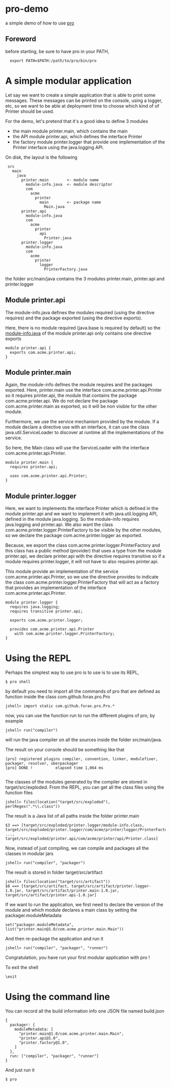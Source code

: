 # pro-demo
a simple demo of how to use [pro](https://github.com/forax/pro)

## Foreword 

before starting, be sure to have pro in your PATH,
```
  export PATH=$PATH:/path/to/pro/bin/pro
```

# A simple modular application

Let say we want to create a simple application that is able to print some messages.
These messages can be printed on the console, using a logger, etc, so we want to be able at deployment time to choose which kind of of Printer should be used.

For the demo, let's pretend that it's a good idea to define 3 modules
 - the main module printer.main, which contains the main
 - the API module printer.api, which defines the interface Printer
 - the factory module printer.logger that provide one implementation of the Printer interface using the java.logging API.
 
On disk, the layout is the following
```
 src
   main
     java
       printer.main        <- module name
         module-info.java  <- module descriptor
         com
           acme
             printer
               main        <- package name
                 Main.java
       printer.api         
         module-info.java
         com    
           acme
             printer
               api
                 Printer.java
       printer.logger
         module-info.java
         com
           acme
             printer
               logger
                 PrinterFactory.java      
```
the folder src/main/java contains the 3 modules printer.main, printer.api and printer.logger

## Module printer.api

The module-info.java defines the modules required (using the directive requires) and the package exported (using the directive exports).

Here, there is no module required (java.base is required by default) so the [module-info.java]() of the module printer.api only contains one directive exports
```
module printer.api {
  exports com.acme.printer.api;
}
```

## Module printer.main

Again, the module-info defines the module requires and the packages exported.
Here, printer.main use the interface com.acme.printer.api.Printer so it requires printer.api, the module that contains the package com.acme.printer.api.
We do not declare the package com.acme.printer.main as exported, so it will be non visible for the other module.

Furthermore, we use the service mechanism provided by the module. If a module declare a directive use with an interface,
it can use the class java.util.ServiceLoader to discover at runtime all the implementations of the service.

So here, the Main class will use the ServiceLoader with the interface com.acme.printer.api.Printer.
```
module printer.main {
  requires printer.api;
  
  uses com.acme.printer.api.Printer;
}
```

## Module printer.logger

Here, we want to implements the interface Printer which is defined in the module printer.api and we want to implement it with java.util.logging API,
defined in the module java.logging. So the module-info requires java.logging and printer.api.
We also want the class com.acme.printer.logger.PrinterFactory to be visible by the other modules, so we declare the package com.acme.printer.logger as exported.

Because, we export the class com.acme.printer.logger.PrinterFactory and this class has a public method (provider) that uses a type from the module printer.api,
we declare printer.api with the directive requires transitive so if a module requires printer.logger, it will not have to also requires printer.api.  

This module provide an implementation of the service com.acme.printer.api.Printer, so we use the directive provides to indicate the class
com.acme.printer.logger.PrinterFactory that will act as a factory that provides an implementation of the interface com.acme.printer.api.Printer.
```
module printer.logger {
  requires java.logging;
  requires transitive printer.api;
  
  exports com.acme.printer.logger;
  
  provides com.acme.printer.api.Printer
    with com.acme.printer.logger.PrinterFactory;
}
```

# Using the REPL

Perhaps the simplest way to use pro is to use is to use its REPL,
```
$ pro shell
```

by default you need to import all the commands of pro that are defined as function inside the class com.github.forax.pro.Pro
```
jshell> import static com.github.forax.pro.Pro.*
```

now, you can use the function run to run the different plugins of pro, by example
```
jshell> run("compiler")
```
will run the java compiler on all the sources inside the folder src/main/java.

The result on your console should be something like that
```
[pro] registered plugins compiler, convention, linker, modulefixer, packager, resolver, uberpackager
[pro] DONE !          elapsed time 1,064 ms
  
```
The classes of the modules generated by the compiler are stored in target/src/exploded.
From the REPL, you can get all the class files using the function files
```
jshell> files(location("target/src/exploded"), perlRegex(".*\\.class"))  
``` 

The result is a Java list of all paths inside the folder printer.main 
```
$3 ==> [target/src/exploded/printer.logger/module-info.class, target/src/exploded/printer.logger/com/acme/printer/logger/PrinterFactory.class, ..., target/src/exploded/printer.api/com/acme/printer/api/Printer.class]
```

Now, instead of just compiling, we can compile and packages all the classes in modular jars
```
jshell> run("compiler", "packager")
```

The result is stored in folder target/src/artifact
```
jshell> files(location("target/src/artifact"))
$6 ==> [target/src/artifact, target/src/artifact/printer.logger-1.0.jar, target/src/artifact/printer.main-1.0.jar, target/src/artifact/printer.api-1.0.jar]
```

If we want to run the application, we first need to declare the version of the module and which module declares a main class by setting the packager.moduleMetadata 
```
set("packager.moduleMetadata", list("printer.main@1.0/com.acme.printer.main.Main"))
```

And then re-package the application and run it
```
jshell> run("compiler", "packager", "runner")

```

Congratulation, you have run your first modular application with pro !

To exit the shell
```
\exit
```

# Using the command line

You can record all the build information info one JSON file named build.json
```
{
  packager: {
    moduleMetadata: [
      "printer.main@1.0/com.acme.printer.main.Main",
      "printer.api@1.0",
      "printer.factory@1.0",
    ]
  },
  run: ["compiler", "packager", "runner"]
}
```

And just run it
```
$ pro 
```

